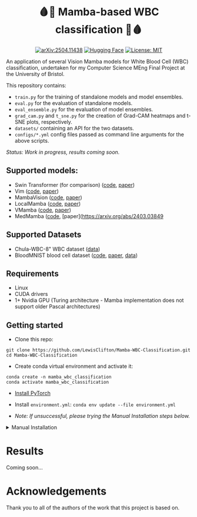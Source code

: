 <div align="center">

# 🩸🐍 Mamba-based WBC classification 🐍🩸

[![arXiv:2504.11438](https://img.shields.io/badge/arXiv-2504.11438-b31b1b.svg)](https://arxiv.org/abs/2504.11438)
[![Hugging Face](https://img.shields.io/badge/Hugging--Face-Chula--WBC--8-yellow)](https://huggingface.co/datasets/LewisClifton/Chula-WBC-8)
[![License: MIT](https://img.shields.io/badge/License-MIT-blue.svg)](https://opensource.org/licenses/MIT)

</div>

An application of several Vision Mamba models for White Blood Cell (WBC) classification, undertaken for my Computer Science MEng Final Project at the University of Bristol.

This repository contains:
- `train.py` for the training of standalone models and model ensembles.
- `eval.py` for the evaluation of standalone models.
- `eval_ensemble.py` for the evaluation of model ensembles.
- `grad_cam.py` and `t_sne.py` for the creation of Grad-CAM heatmaps and t-SNE plots, respectively.
- `datasets/` containing an API for the two datasets.
- `configs/*.yml` config files passed as command line arguments for the above scripts.

*Status: Work in progress, results coming soon.*

## Supported models:
- Swin Transformer (for comparison) ([code](https://pytorch.org/vision/main/models/swin_transformer.html), [paper](http://arxiv.org/abs/2103.14030))
- Vim ([code](https://github.com/hustvl/Vim), [paper](https://arxiv.org/abs/2401.09417))
- MambaVision ([code](https://github.com/NVlabs/MambaVision), [paper](https://arxiv.org/abs/2407.08083))
- LocalMamba ([code](https://github.com/hunto/LocalMamba), [paper](https://arxiv.org/abs/2403.09338))
- VMamba ([code](https://github.com/MzeroMiko/VMamba), [paper](https://arxiv.org/abs/2401.10166))
- MedMamba ([code](https://github.com/YubiaoYue/MedMamba), [paper](https://arxiv.org/abs/2403.03849

## Supported Datasets
- Chula-WBC-8" WBC dataset ([data](https://huggingface.co/datasets/LewisClifton/Chula-WBC-8))
- BloodMNIST blood cell dataset ([code](https://github.com/MedMNIST/MedMNIST), [paper](https://www.nature.com/articles/s41597-022-01721-8), [data](https://doi.org/10.5281/zenodo.10519652))

## Requirements
- Linux
- CUDA drivers
- 1+ Nvidia GPU (Turing architecture - Mamba implementation does not support older Pascal architectures)

## Getting started

- Clone this repo:
```
git clone https://github.com/LewisClifton/Mamba-WBC-Classification.git
cd Mamba-WBC-Classification
```

- Create conda virtual environment and activate it:
```
conda create -n mamba_wbc_classification
conda activate mamba_wbc_classification
```

- [Install PyTorch](https://pytorch.org/get-started/locally/)

- Install `environment.yml`:
`conda env update --file environment.yml`

- *Note: If unsuccessful, please trying the Manual Installation steps below.*

<details>
<summary>Manual Installation</summary>
<br>
  
- Install [PyTorch for Linux](https://pytorch.org/get-started/locally/)
- Install packages from Bash terminal:
    ```bash
    pip install packaging
    pip install timm==0.4.12
    pip install pytest chardet yacs termcolor
    pip install submitit tensorboardX
    pip install triton==2.2.0
    pip install causal_conv1d
    pip install mamba_ssm
    pip install scikit-learn matplotlib thop h5py SimpleITK scikit-image medpy yacs pillow pandas
    conda install python=3.12
    conda install matplotlib h5py SimpleITK scikit-image medpy yacs pillow anaconda::scikit-learn pandas
    conda install -c conda-forge gcc
    pip3 install torch torchvision torchaudio
    pip3 install mambavision
    pip3 install thop
    git clone https://github.com/MzeroMiko/VMamba.git
    cd VMamba
    pip3 install -r requirements.txt
    pip3 install git+https://github.com/Dao-AILab/causal-conv1d
    conda install gcc_linux-64 gxx-linux-64 -y
    conda install cuda -c nvidia
    git clone https://github.com/state-spaces/mamba.git && cd mamba
    CAUSAL_CONV1D_FORCE_BUILD=TRUE CAUSAL_CONV1D_SKIP_CUDA_BUILD=TRUE CAUSAL_CONV1D_FORCE_CXX11_ABI=TRUE pip install .
    ```

    *Note: Please create an Issue if this does not work.*
</details>


# Results

Coming soon...

# Acknowledgements
Thank you to all of the authors of the work that this project is based on.
